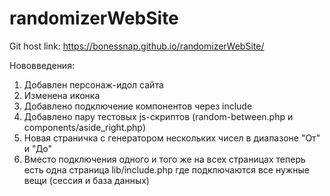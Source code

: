 # randomizerWebSite

Git host link: https://bonessnap.github.io/randomizerWebSite/

Нововведения:
1. Добавлен персонаж-идол сайта
2. Изменена иконка 
3. Добавлено подключение компонентов через include 
4. Добавлено пару тестовых js-скриптов (random-between.php и components/aside_right.php)
5. Новая страничка с генератором нескольких чисел в диапазоне "От" и "До"
6. Вместо подключения одного и того же на всех страницах теперь есть одна страница lib/include.php где подключаются все нужные вещи (сессия и база данных)
